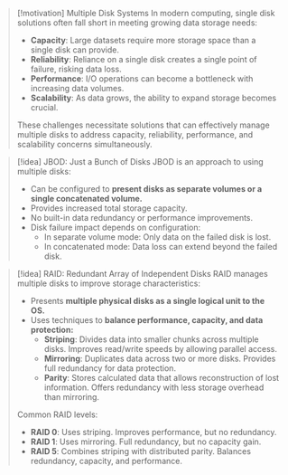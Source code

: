 > [!motivation] Multiple Disk Systems
> In modern computing, single disk solutions often fall short in meeting growing data storage needs:
> - **Capacity**: Large datasets require more storage space than a single disk can provide.
> - **Reliability**: Reliance on a single disk creates a single point of failure, risking data loss.
> - **Performance**: I/O operations can become a bottleneck with increasing data volumes.
> - **Scalability**: As data grows, the ability to expand storage becomes crucial.
> 
> These challenges necessitate solutions that can effectively manage multiple disks to address capacity, reliability, performance, and scalability concerns simultaneously.

> [!idea] JBOD: Just a Bunch of Disks
> JBOD is an approach to using multiple disks:
> - Can be configured to **present disks as separate volumes or a single concatenated volume.**
> - Provides increased total storage capacity.
> - No built-in data redundancy or performance improvements.
> - Disk failure impact depends on configuration:
>   - In separate volume mode: Only data on the failed disk is lost.
>   - In concatenated mode: Data loss can extend beyond the failed disk.

> [!idea] RAID: Redundant Array of Independent Disks
> RAID manages multiple disks to improve storage characteristics:
> - Presents **multiple physical disks as a single logical unit to the OS.**
> - Uses techniques to **balance performance, capacity, and data protection:**
>   - **Striping**: Divides data into smaller chunks across multiple disks. Improves read/write speeds by allowing parallel access.
>   - **Mirroring**: Duplicates data across two or more disks. Provides full redundancy for data protection.
>   - **Parity**: Stores calculated data that allows reconstruction of lost information. Offers redundancy with less storage overhead than mirroring.
> 
> Common RAID levels:
> - **RAID 0**: Uses striping. Improves performance, but no redundancy.
> - **RAID 1**: Uses mirroring. Full redundancy, but no capacity gain.
> - **RAID 5**: Combines striping with distributed parity. Balances redundancy, capacity, and performance.
